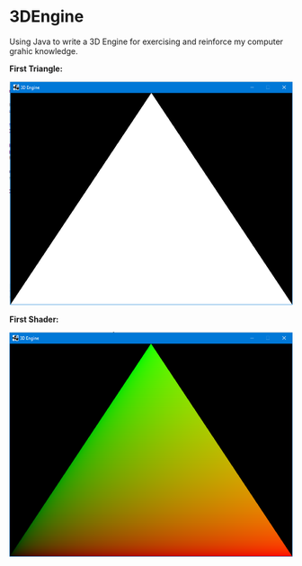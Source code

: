 # 3DEngine

Using Java to write a 3D Engine for exercising and reinforce my computer grahic knowledge.

**First Triangle:**

![firstTriangle](./screenshot/firstTriangle.png)

**First Shader:**

![firstShader](./screenshot/firstShader.png)